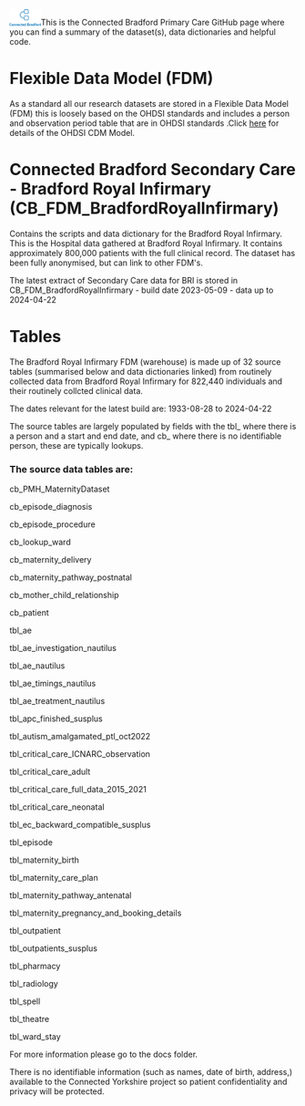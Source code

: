 <a href="https://www.bradfordresearch.nhs.uk/our-research-teams/connected-bradford/">
  <img align="left" alt="ConnectedBradford" width="55px" src="https://github.com/ShoreRob1/Images/blob/main/CB%20logo%201.png?raw=true" />
</a>

This is the Connected Bradford Primary Care GitHub page where you can find a summary of the dataset(s), data dictionaries and helpful code.

# Flexible Data Model (FDM) 

As a standard all our research datasets are stored in a Flexible Data Model (FDM) this is loosely based on the OHDSI standards and includes a person and observation period table that are in OHDSI standards .Click [here](https://www.ohdsi.org/data-standardization/) for details of the OHDSI CDM Model. 


# Connected Bradford Secondary Care - Bradford Royal Infirmary (CB_FDM_BradfordRoyalInfirmary) 

Contains the scripts and data dictionary for the Bradford Royal Infirmary. This is the Hospital data gathered at Bradford Royal Infirmary. 
It contains approximately 800,000 patients with the full clinical record. The dataset has been fully anonymised, but can link to other FDM's.


The latest extract of Secondary Care data for BRI is stored in CB_FDM_BradfordRoyalInfirmary - build date 2023-05-09 - data up to 2024-04-22

# Tables
The Bradford Royal Infirmary FDM (warehouse) is made up of 32 source tables (summarised below and data dictionaries linked) from routinely collected data from Bradford Royal Infirmary for 822,440  individuals and their routinely collcted clinical data. 

The dates relevant for the latest build are: 1933-08-28	to	2024-04-22


The source tables are largely populated by fields with the tbl_ where there is a person and a start and end date, and cb_ where there is no identifiable person, these are typically lookups.


### The source data tables are: 

cb_PMH_MaternityDataset

cb_episode_diagnosis

cb_episode_procedure

cb_lookup_ward

cb_maternity_delivery

cb_maternity_pathway_postnatal

cb_mother_child_relationship

cb_patient

tbl_ae

tbl_ae_investigation_nautilus

tbl_ae_nautilus

tbl_ae_timings_nautilus

tbl_ae_treatment_nautilus

tbl_apc_finished_susplus

tbl_autism_amalgamated_ptl_oct2022

tbl_critical_care_ICNARC_observation

tbl_critical_care_adult

tbl_critical_care_full_data_2015_2021

tbl_critical_care_neonatal

tbl_ec_backward_compatible_susplus

tbl_episode

tbl_maternity_birth

tbl_maternity_care_plan

tbl_maternity_pathway_antenatal

tbl_maternity_pregnancy_and_booking_details

tbl_outpatient

tbl_outpatients_susplus

tbl_pharmacy

tbl_radiology

tbl_spell

tbl_theatre

tbl_ward_stay


For more information please go to the docs folder. 

There is no identifiable information (such as names, date of birth, address,) available to the Connected Yorkshire project so patient confidentiality and privacy will be protected.

